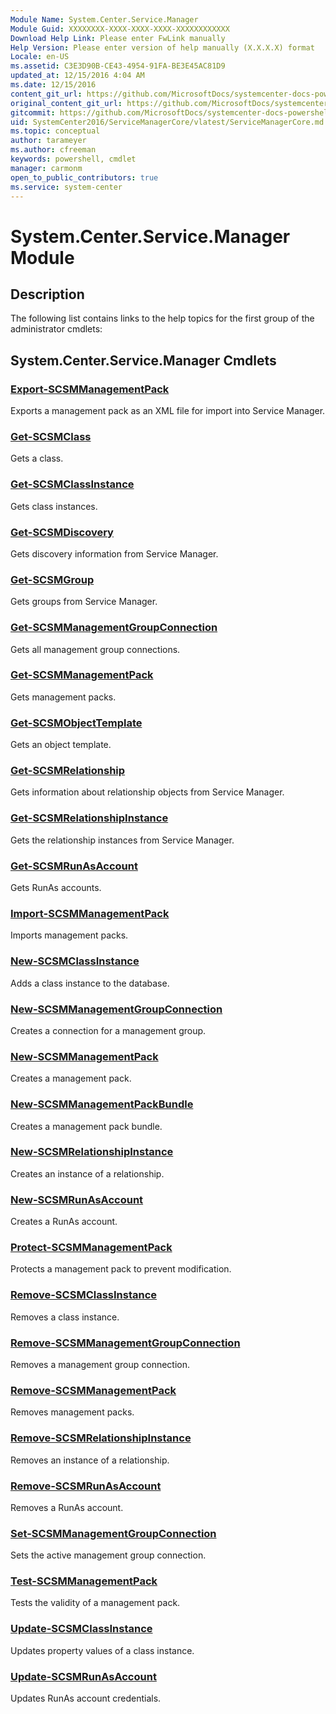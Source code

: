 ```yaml
---
Module Name: System.Center.Service.Manager
Module Guid: XXXXXXXX-XXXX-XXXX-XXXX-XXXXXXXXXXXX
Download Help Link: Please enter FwLink manually
Help Version: Please enter version of help manually (X.X.X.X) format
Locale: en-US
ms.assetid: C3E3D90B-CE43-4954-91FA-BE3E45AC81D9
updated_at: 12/15/2016 4:04 AM
ms.date: 12/15/2016
content_git_url: https://github.com/MicrosoftDocs/systemcenter-docs-powershell/blob/live/systemcenter-cmdlets/SystemCenter2016/ServiceManagerCore/vlatest/ServiceManagerCore.md
original_content_git_url: https://github.com/MicrosoftDocs/systemcenter-docs-powershell/blob/live/systemcenter-cmdlets/SystemCenter2016/ServiceManagerCore/vlatest/ServiceManagerCore.md
gitcommit: https://github.com/MicrosoftDocs/systemcenter-docs-powershell/blob/7df4508c7b907a214e6a8eca76037b06065ef078/systemcenter-cmdlets/SystemCenter2016/ServiceManagerCore/vlatest/ServiceManagerCore.md
uid: SystemCenter2016/ServiceManagerCore/vlatest/ServiceManagerCore.md
ms.topic: conceptual
author: tarameyer
ms.author: cfreeman
keywords: powershell, cmdlet
manager: carmonm
open_to_public_contributors: true
ms.service: system-center
---
```


# System.Center.Service.Manager Module
## Description
The following list contains links to the help topics for the first group of the administrator cmdlets:

## System.Center.Service.Manager Cmdlets
### [Export-SCSMManagementPack](./Export-SCSMManagementPack.md)
Exports a management pack as an XML file for import into Service Manager.

### [Get-SCSMClass](./Get-SCSMClass.md)
Gets a class.

### [Get-SCSMClassInstance](./Get-SCSMClassInstance.md)
Gets class instances.

### [Get-SCSMDiscovery](./Get-SCSMDiscovery.md)
Gets discovery information from Service Manager.

### [Get-SCSMGroup](./Get-SCSMGroup.md)
Gets groups from Service Manager.

### [Get-SCSMManagementGroupConnection](./Get-SCSMManagementGroupConnection.md)
Gets all management group connections.

### [Get-SCSMManagementPack](./Get-SCSMManagementPack.md)
Gets management packs.

### [Get-SCSMObjectTemplate](./Get-SCSMObjectTemplate.md)
Gets an object template.

### [Get-SCSMRelationship](./Get-SCSMRelationship.md)
Gets information about relationship objects from Service Manager.

### [Get-SCSMRelationshipInstance](./Get-SCSMRelationshipInstance.md)
Gets the relationship instances from Service Manager.

### [Get-SCSMRunAsAccount](./Get-SCSMRunAsAccount.md)
Gets RunAs accounts.

### [Import-SCSMManagementPack](./Import-SCSMManagementPack.md)
Imports management packs.

### [New-SCSMClassInstance](./New-SCSMClassInstance.md)
Adds a class instance to the database.

### [New-SCSMManagementGroupConnection](./New-SCSMManagementGroupConnection.md)
Creates a connection for a management group.

### [New-SCSMManagementPack](./New-SCSMManagementPack.md)
Creates a management pack.

### [New-SCSMManagementPackBundle](./New-SCSMManagementPackBundle.md)
Creates a management pack bundle.

### [New-SCSMRelationshipInstance](./New-SCSMRelationshipInstance.md)
Creates an instance of a relationship.

### [New-SCSMRunAsAccount](./New-SCSMRunAsAccount.md)
Creates a RunAs account.

### [Protect-SCSMManagementPack](./Protect-SCSMManagementPack.md)
Protects a management pack to prevent modification.

### [Remove-SCSMClassInstance](./Remove-SCSMClassInstance.md)
Removes a class instance.

### [Remove-SCSMManagementGroupConnection](./Remove-SCSMManagementGroupConnection.md)
Removes a management group connection.

### [Remove-SCSMManagementPack](./Remove-SCSMManagementPack.md)
Removes management packs.

### [Remove-SCSMRelationshipInstance](./Remove-SCSMRelationshipInstance.md)
Removes an instance of a relationship.

### [Remove-SCSMRunAsAccount](./Remove-SCSMRunAsAccount.md)
Removes a RunAs account.

### [Set-SCSMManagementGroupConnection](./Set-SCSMManagementGroupConnection.md)
Sets the active management group connection.

### [Test-SCSMManagementPack](./Test-SCSMManagementPack.md)
Tests the validity of a management pack.

### [Update-SCSMClassInstance](./Update-SCSMClassInstance.md)
Updates property values of a class instance.

### [Update-SCSMRunAsAccount](./Update-SCSMRunAsAccount.md)
Updates RunAs account credentials.

